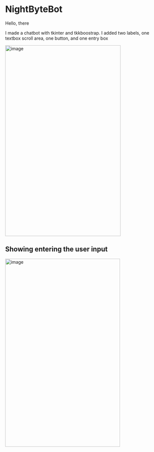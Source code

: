 <h1>NightByteBot</h1>
<p>Hello, there</p>

<p>
  I made a chatbot with tkinter and tkkboostrap. 
  I added two labels, one textbox scroll area, one button, and one entry box
</p>


<img width="369" height="608" alt="image" src="https://github.com/user-attachments/assets/e8b2cf0f-6dba-49eb-9b32-3671bd6075c0" />


<h2>Showing entering the user input</h2>
<img width="367" height="599" alt="image" src="https://github.com/user-attachments/assets/2372e14f-2dfa-41a9-ac1c-39772d52f49d" />
